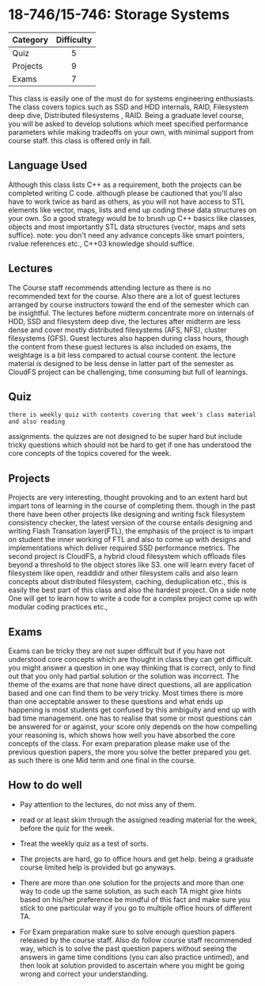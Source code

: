 # 18-746/15-746: Storage Systems

| Category | Difficulty |
|:--       | :-:        |
| Quiz     | 5          |
| Projects | 9          |
| Exams    | 7          |

This class is easily one of the must do for systems engineering enthusiasts.
The class covers topics such as SSD and HDD internals, RAID, Filesystem deep dive,
Distributed filesystems , RAID. Being a graduate level course, you will be asked to develop
solutions which meet specified performance parameters while making tradeoffs on your own, with minimal
support from course staff. this class is offered only in fall.

## Language Used
Although this class lists C++ as a requirement, both the projects can be completed
writing C code. although please be cautioned that you'll also have to work twice
as hard as others, as you will not have access to STL elements like vector, maps, lists
and end up coding these data structures on your own.
    So a good strategy would be to brush up C++ basics like classes, objects and
most importantly STL data structures (vector, maps and sets suffice).
note: you don't need any advance concepts like smart pointers, rvalue references etc.,
C++03 knowledge should suffice.

## Lectures

The Course staff recommends attending lecture as there is no recommended text for the
course. Also there are a lot of guest lectures arranged by course instructors toward the end
of the semester which can be insightful. The lectures before midterm concentrate more on
internals of HDD, SSD and filesystem deep dive, the lectures after midterm are less dense and
cover mostly distributed filesystems (AFS, NFS), cluster filesystems (GFS). Guest lectures also
happen during class hours, though the content from these guest lectures is also included on exams,
the weightage is a bit less compared to actual course content. the lecture material is designed to
be less dense in latter part of the semester as CloudFS project can be challenging, time consuming
but full of learnings.

## Quiz
    there is weekly quiz with contents covering that week's class material and also reading
assignments. the quizzes are not designed to be super hard but include tricky questions which
should not be hard to get if one has understood the core concepts of the topics covered for the
week.

## Projects

Projects are very interesting, thought provoking and to an extent hard but impart tons
of learning in the course of completing them. though in the past there have been other projects like
designing and writing fsck filesystem consistency checker, the latest version of the course entails
designing and writing Flash Transation layer(FTL), the emphasis of the project is to impart on
student the inner working of FTL and also to come up with designs and implementations which deliver
required SSD performance metrics.
    The second project is CloudFS, a hybrid cloud filesystem which
offloads files beyond a threshold to the object stores like S3. one will learn every facet of
filesystem like open, readdidr and other filesystem calls and also learn  concepts about
distributed filesystem, caching, deduplication etc., this is easily the best part of this class and also the hardest project.
On a side note One will get to learn how to write a code for a complex project come up with modular coding practices etc.,

## Exams

Exams can be tricky they are not super difficult but if you have not understood
core concepts which are thought in class they can get difficult. you might
answer a question in one way thinking that is correct, only to find out that
you only had partial solution or the solution was incorrect.
    The theme of the exams are that none have direct questions, all are application based
and one can find them to be very tricky. Most times there is more than one acceptable answer to
these questions and what ends up happening is most students get confused by this ambiguity
and end up with bad time management. one has to realise that some or most questions can
be answered for or against, your score only depends on the how compelling your reasoning is,
which shows how well you have absorbed the core concepts of the class.
    For exam preparation please make use of the previous question papers, the more you solve
the better prepared you get.
as such there is one Mid term and one final in the course.


## How to do well

- Pay attention to the lectures, do not miss any of them.

- read or at least skim through the assigned reading material for the week, before
the quiz for the week.

- Treat the weekly quiz as a test of sorts.

- The projects are hard, go to office hours and get help. being a graduate course
limited help is provided but go anyways.

- There are more than one solution for the projects and more than one way to code up the
same solution, as such each TA might give hints based on his/her preference
be mindful of this fact and make sure you stick to one particular way if you go to multiple office
hours of different TA.

- For Exam preparation make sure to solve enough question papers released by the course staff. Also
do follow course staff recommended way, which is to solve the past question papers without seeing the answers in
game time conditions (you can also practice untimed), and then look at solution provided to ascertain where
you might be going wrong and correct your understanding.

